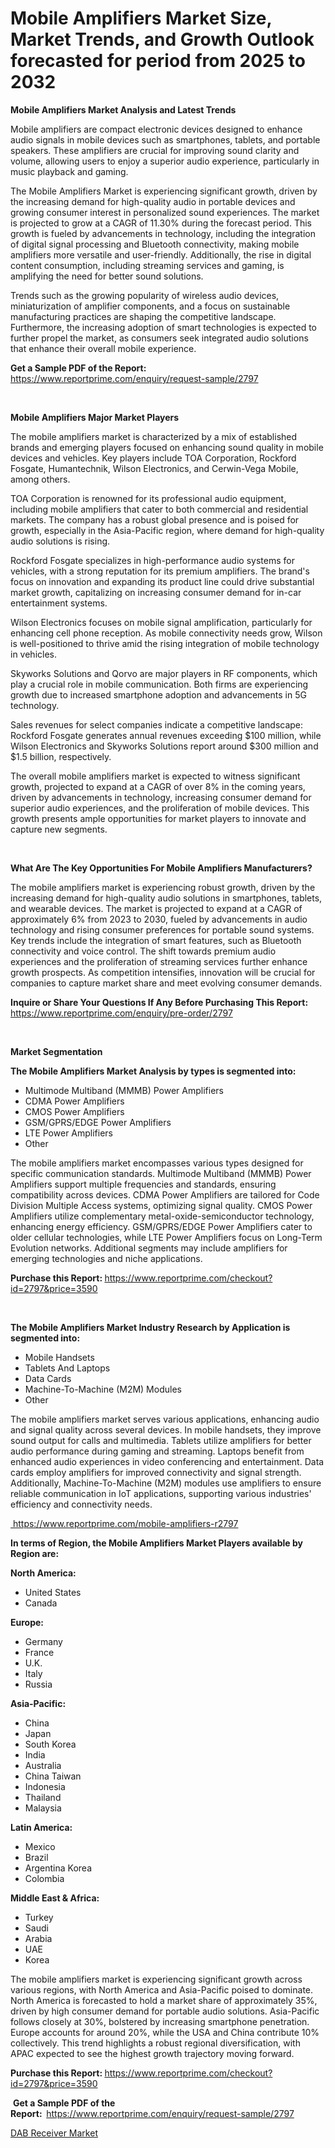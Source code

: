 <p><h1>Mobile Amplifiers Market Size, Market Trends, and Growth Outlook forecasted for period from 2025 to 2032</h1></p><p><strong>Mobile Amplifiers Market Analysis and Latest Trends</strong></p>
<p><p>Mobile amplifiers are compact electronic devices designed to enhance audio signals in mobile devices such as smartphones, tablets, and portable speakers. These amplifiers are crucial for improving sound clarity and volume, allowing users to enjoy a superior audio experience, particularly in music playback and gaming. </p><p>The Mobile Amplifiers Market is experiencing significant growth, driven by the increasing demand for high-quality audio in portable devices and growing consumer interest in personalized sound experiences. The market is projected to grow at a CAGR of 11.30% during the forecast period. This growth is fueled by advancements in technology, including the integration of digital signal processing and Bluetooth connectivity, making mobile amplifiers more versatile and user-friendly. Additionally, the rise in digital content consumption, including streaming services and gaming, is amplifying the need for better sound solutions.</p><p>Trends such as the growing popularity of wireless audio devices, miniaturization of amplifier components, and a focus on sustainable manufacturing practices are shaping the competitive landscape. Furthermore, the increasing adoption of smart technologies is expected to further propel the market, as consumers seek integrated audio solutions that enhance their overall mobile experience.</p></p>
<p><strong>Get a Sample PDF of the Report:&nbsp;</strong> <a href="https://www.reportprime.com/enquiry/request-sample/2797?utm_campaign=2593&utm_medium=2&utm_source=Github&utm_content=ia&utm_term=18032025&utm_id=mobile-amplifiers">https://www.reportprime.com/enquiry/request-sample/2797</a></p>
<p>&nbsp;</p>
<p><strong>Mobile Amplifiers Major Market Players</strong></p>
<p><p>The mobile amplifiers market is characterized by a mix of established brands and emerging players focused on enhancing sound quality in mobile devices and vehicles. Key players include TOA Corporation, Rockford Fosgate, Humantechnik, Wilson Electronics, and Cerwin-Vega Mobile, among others.</p><p>TOA Corporation is renowned for its professional audio equipment, including mobile amplifiers that cater to both commercial and residential markets. The company has a robust global presence and is poised for growth, especially in the Asia-Pacific region, where demand for high-quality audio solutions is rising.</p><p>Rockford Fosgate specializes in high-performance audio systems for vehicles, with a strong reputation for its premium amplifiers. The brand's focus on innovation and expanding its product line could drive substantial market growth, capitalizing on increasing consumer demand for in-car entertainment systems. </p><p>Wilson Electronics focuses on mobile signal amplification, particularly for enhancing cell phone reception. As mobile connectivity needs grow, Wilson is well-positioned to thrive amid the rising integration of mobile technology in vehicles.</p><p>Skyworks Solutions and Qorvo are major players in RF components, which play a crucial role in mobile communication. Both firms are experiencing growth due to increased smartphone adoption and advancements in 5G technology.</p><p>Sales revenues for select companies indicate a competitive landscape: Rockford Fosgate generates annual revenues exceeding $100 million, while Wilson Electronics and Skyworks Solutions report around $300 million and $1.5 billion, respectively. </p><p>The overall mobile amplifiers market is expected to witness significant growth, projected to expand at a CAGR of over 8% in the coming years, driven by advancements in technology, increasing consumer demand for superior audio experiences, and the proliferation of mobile devices. This growth presents ample opportunities for market players to innovate and capture new segments.</p></p>
<p>&nbsp;</p>
<p><strong>What Are The Key Opportunities For Mobile Amplifiers Manufacturers?</strong></p>
<p><p>The mobile amplifiers market is experiencing robust growth, driven by the increasing demand for high-quality audio solutions in smartphones, tablets, and wearable devices. The market is projected to expand at a CAGR of approximately 6% from 2023 to 2030, fueled by advancements in audio technology and rising consumer preferences for portable sound systems. Key trends include the integration of smart features, such as Bluetooth connectivity and voice control. The shift towards premium audio experiences and the proliferation of streaming services further enhance growth prospects. As competition intensifies, innovation will be crucial for companies to capture market share and meet evolving consumer demands.</p></p>
<p><strong>Inquire or Share Your Questions If Any Before Purchasing This Report:</strong> <a href="https://www.reportprime.com/enquiry/pre-order/2797?utm_campaign=2593&utm_medium=2&utm_source=Github&utm_content=ia&utm_term=18032025&utm_id=mobile-amplifiers">https://www.reportprime.com/enquiry/pre-order/2797</a></p>
<p>&nbsp;</p>
<p><strong>Market Segmentation</strong></p>
<p><strong>The Mobile Amplifiers Market Analysis by types is segmented into:</strong></p>
<p><ul><li>Multimode Multiband (MMMB) Power Amplifiers</li><li>CDMA Power Amplifiers</li><li>CMOS Power Amplifiers</li><li>GSM/GPRS/EDGE Power Amplifiers</li><li>LTE Power Amplifiers</li><li>Other</li></ul></p>
<p><p>The mobile amplifiers market encompasses various types designed for specific communication standards. Multimode Multiband (MMMB) Power Amplifiers support multiple frequencies and standards, ensuring compatibility across devices. CDMA Power Amplifiers are tailored for Code Division Multiple Access systems, optimizing signal quality. CMOS Power Amplifiers utilize complementary metal-oxide-semiconductor technology, enhancing energy efficiency. GSM/GPRS/EDGE Power Amplifiers cater to older cellular technologies, while LTE Power Amplifiers focus on Long-Term Evolution networks. Additional segments may include amplifiers for emerging technologies and niche applications.</p></p>
<p><strong>Purchase this Report:&nbsp;</strong><a href="https://www.reportprime.com/checkout?id=2797&price=3590&utm_campaign=2593&utm_medium=2&utm_source=Github&utm_content=ia&utm_term=18032025&utm_id=mobile-amplifiers">https://www.reportprime.com/checkout?id=2797&price=3590</a></p>
<p>&nbsp;</p>
<p><strong>The Mobile Amplifiers Market Industry Research by Application is segmented into:</strong></p>
<p><ul><li>Mobile Handsets</li><li>Tablets And Laptops</li><li>Data Cards</li><li>Machine-To-Machine (M2M) Modules</li><li>Other</li></ul></p>
<p><p>The mobile amplifiers market serves various applications, enhancing audio and signal quality across several devices. In mobile handsets, they improve sound output for calls and multimedia. Tablets utilize amplifiers for better audio performance during gaming and streaming. Laptops benefit from enhanced audio experiences in video conferencing and entertainment. Data cards employ amplifiers for improved connectivity and signal strength. Additionally, Machine-To-Machine (M2M) modules use amplifiers to ensure reliable communication in IoT applications, supporting various industries' efficiency and connectivity needs.</p></p>
<p><a href="https://www.reportprime.com/mobile-amplifiers-r2797?utm_campaign=2593&utm_medium=2&utm_source=Github&utm_content=ia&utm_term=18032025&utm_id=mobile-amplifiers">&nbsp;https://www.reportprime.com/mobile-amplifiers-r2797</a></p>
<p><strong>In terms of Region, the Mobile Amplifiers Market Players available by Region are:</strong></p>
<p>
    <p> <strong> North America: </strong>
        <ul>
            <li>United States</li>
            <li>Canada</li>
        </ul>
        </p> 
    <p> <strong> Europe: </strong>
        <ul>
            <li>Germany</li>
            <li>France</li>
            <li>U.K.</li>
            <li>Italy</li>
            <li>Russia</li>
        </ul>
        </p> 
    <p> <strong> Asia-Pacific: </strong>
        <ul>
            <li>China</li>
            <li>Japan</li>
            <li>South Korea</li>
            <li>India</li>
            <li>Australia</li>
            <li>China Taiwan</li>
            <li>Indonesia</li>
            <li>Thailand</li>
            <li>Malaysia</li>
        </ul>
        </p> 
    <p> <strong> Latin America: </strong>
        <ul>
            <li>Mexico</li>
            <li>Brazil</li>
            <li>Argentina Korea</li>
            <li>Colombia</li>
        </ul>
        </p> 
    <p> <strong> Middle East & Africa: </strong>
        <ul>
            <li>Turkey</li>
            <li>Saudi</li>
            <li>Arabia</li>
            <li>UAE</li>
            <li>Korea</li>
        </ul>
    </p>
    </p>
<p><p>The mobile amplifiers market is experiencing significant growth across various regions, with North America and Asia-Pacific poised to dominate. North America is forecasted to hold a market share of approximately 35%, driven by high consumer demand for portable audio solutions. Asia-Pacific follows closely at 30%, bolstered by increasing smartphone penetration. Europe accounts for around 20%, while the USA and China contribute 10% collectively. This trend highlights a robust regional diversification, with APAC expected to see the highest growth trajectory moving forward.</p></p>
<p><strong>Purchase this Report: </strong><a href="https://www.reportprime.com/checkout?id=2797&price=3590&utm_campaign=2593&utm_medium=2&utm_source=Github&utm_content=ia&utm_term=18032025&utm_id=mobile-amplifiers">https://www.reportprime.com/checkout?id=2797&price=3590</a></p>
<p>&nbsp;<strong>Get a Sample PDF of the Report:&nbsp;&nbsp;</strong><a href="https://www.reportprime.com/enquiry/request-sample/2797?utm_campaign=2593&utm_medium=2&utm_source=Github&utm_content=ia&utm_term=18032025&utm_id=mobile-amplifiers">https://www.reportprime.com/enquiry/request-sample/2797</a></p>
<p><strong></strong></p>
<p><p><a href="https://github.com/castoriffic/Market-Research-Report-List-6/blob/main/dab-receiver-market.md?utm_campaign=2593&utm_medium=2&utm_source=Github&utm_content=ia&utm_term=18032025&utm_id=mobile-amplifiers">DAB Receiver Market</a></p></p>